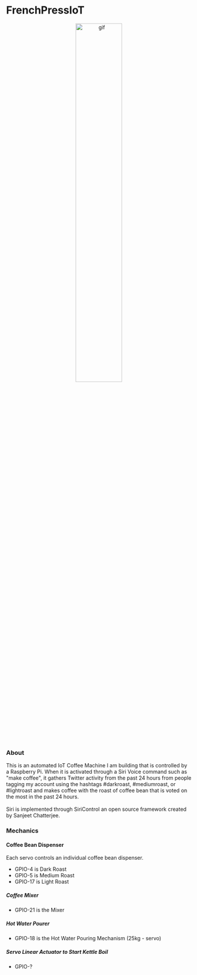 # FrenchPressIoT

<p align="center">
<img src="static/images/OLEDScreen.png" width="50%" alt="gif">
</p>

### About
This is an automated IoT Coffee Machine I am building that is controlled by a Raspberry Pi. When it is activated through a Siri Voice command such as "make coffee", it gathers Twitter activity from the past 24 hours from people tagging my account using the hashtags #darkroast, #mediumroast, or #lightroast and makes coffee with the roast of coffee bean that is voted on the most in the past 24 hours.
<br>
<br>
Siri is implemented through SiriControl an open source framework created by Sanjeet Chatterjee.


### Mechanics
#### Coffee Bean Dispenser
Each servo controls an individual coffee bean dispenser. 

* GPIO-4 is Dark Roast
* GPIO-5 is Medium Roast
* GPIO-17 is Light Roast

##### Coffee Mixer
* GPIO-21 is the Mixer 

##### Hot Water Pourer
* GPIO-18 is the Hot Water Pouring Mechanism (25kg - servo)

##### Servo Linear Actuator to Start Kettle Boil
* GPIO-?